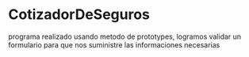 # CotizadorDeSeguros
programa realizado usando metodo de prototypes, logramos validar un formulario para que nos suministre las informaciones necesarias
